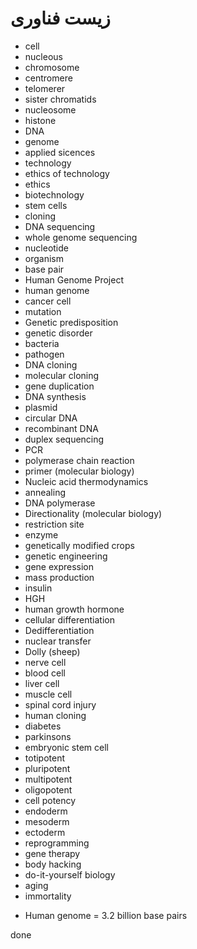 ﻿<h1>زیست فناوری</h1>

<ul>
    <li>cell</li>
    <li>nucleous</li>
    <li>chromosome</li>
    <li>centromere</li>
    <li>telomerer</li>
    <li>sister chromatids</li>
    <li>nucleosome</li>
    <li>histone</li>
    <li>DNA</li>
    <li>genome</li>
    <li>applied sicences</li>
    <li>technology</li>
    <li>ethics of technology</li>
    <li>ethics</li>
    <li>biotechnology</li>
    <li>stem cells</li>
    <li>cloning</li>
    <li>DNA sequencing</li>
    <li>whole genome sequencing</li>
    <li>nucleotide</li>
    <li>organism</li>
    <li>base pair</li>
    <li>Human Genome Project</li>
    <li>human genome</li>
    <li>cancer cell</li>
    <li>mutation</li>
    <li>Genetic predisposition</li>
    <li>genetic disorder</li>
    <li>bacteria</li>
    <li>pathogen</li>
    <li>DNA cloning</li>
    <li>molecular cloning</li>
    <li>gene duplication</li>
    <li>DNA synthesis</li>
    <li>plasmid</li>
    <li>circular DNA</li>
    <li>recombinant DNA</li>
    <li>duplex sequencing</li>
    <li>PCR</li>
    <li>polymerase chain reaction</li>
    <li>primer (molecular biology)</li>
    <li>Nucleic acid thermodynamics</li>
    <li>annealing</li>
    <li>DNA polymerase</li>
    <li>Directionality (molecular biology)</li>
    <li>restriction site</li>
    <li>enzyme</li>
    <li>genetically modified crops</li>
    <li>genetic engineering</li>
    <li>gene expression</li>
    <li>mass production</li>
    <li>insulin</li>
    <li>HGH</li>
    <li>human growth hormone</li>
    <li>cellular differentiation</li>
    <li>Dedifferentiation</li>
    <li>nuclear transfer</li>
    <li>Dolly (sheep)</li>
    <li>nerve cell</li>
    <li>blood cell</li>
    <li>liver cell</li>
    <li>muscle cell</li>
    <li>spinal cord injury</li>
    <li>human cloning</li>
    <li>diabetes</li>
    <li>parkinsons</li>
    <li>embryonic stem cell</li>
    <li>totipotent</li>
    <li>pluripotent</li>
    <li>multipotent</li>
    <li>oligopotent</li>
    <li>cell potency</li>
    <li>endoderm</li>
    <li>mesoderm</li>
    <li>ectoderm</li>
    <li>reprogramming</li>
    <li>gene therapy</li>
    <li>body hacking</li>
    <li>do-it-yourself biology</li>
    <li>aging</li>
    <li>immortality</li>
</ul>

<ul>
    <li>Human genome = 3.2 billion base pairs</li>
</ul>

<p>
    done
</p>